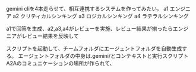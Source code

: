 gemini cliを4本走らせて、相互連携するシステムを作ってみたい。
a1 エンジニア
a2 クリティカルシンキング
a3 ロジカルシンキング
a4 ラテラルシンキング

a1で回答を生成、a2,a3,a4がレビューを実施、レビュー結果が揃ったらエンジニアがレビュー結果を反映して

スクリプトを起動して、チームフォルダにエージェントフォルダを自動生成する。
エージェントフォルダの中身は.gemini/とコンテキストと実行スクリプト
A2Aのコミュニケーションの場所が作られて、
